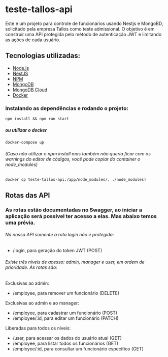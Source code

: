 # teste-tallos-api

Este é um projeto para controle de funcionários usando Nestjs e MongoBD, solicitado pela empresa Tallos como teste admissional. O objetivo é em construir uma API protegida pelo método de autenticação JWT e limitando as ações de cada usuário.

## Tecnologias utilizadas:
  - [Node.js](https://nodejs.org)
  - [NestJS](https://nestjs.com/)
  - [NPM](https://www.npmjs.com/)
  - [MongoDB](https://www.mongodb.com)
  - [MongoDB Cloud](https://www.mongodb.com/pt-br/cloud)
  - [Docker](https://www.docker.com/)

### Instalando as dependências e rodando o projeto:
```
npm install && npm run start
```
##### ou utilizar o docker
```
docker-compose up
```
###### (Caso não utilizar o npm install mas também não queria ficar com os warnings do editor de códigos, você pode copiar do container o node_modules)
```
docker cp teste-tallos-api:/app/node_modules/. ./node_modules)
```

## Rotas das API
### As rotas estão documentadas no Swagger, ao iniciar a aplicação será possível ter acesso a elas. Mas abaixo temos uma prévia.

###### Na nossa API somente a rota login não é protegida:
  - /login, para geração do token JWT (POST)

###### Existe três níveis de acesso: admin, manager e user, em ordem de prioridade. As rotas são:
  Exclusivas ao admin:
  - /employee, para remover um funcionário (DELETE)

  Exclusivas ao admin e ao manager:
  - /employee, para cadastrar um funcionário (POST)
  - /employee/:id, para editar um funcionário (PATCH)

  Liberadas para todos os níveis:
  - /user, para acessar os dados do usuário atual (GET)
  - /employee, para listar todos os funcionários (GET)
  - /employee/:id, para consultar um funcionário específico (GET)
